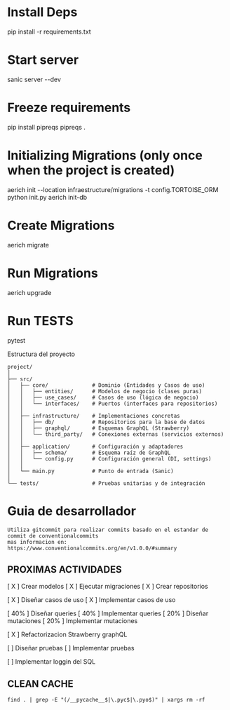 # Install Deps
  pip install -r requirements.txt

# Start server
  sanic server --dev

# Freeze requirements
  pip install pipreqs
  pipreqs .

# Initializing Migrations (only once when the project is created)
  aerich init --location infraestructure/migrations -t config.TORTOISE_ORM
  python init.py
  aerich init-db

# Create Migrations
  aerich migrate

# Run Migrations
  aerich upgrade

# Run TESTS
  pytest


Estructura del proyecto

    project/
    │
    ├── src/
    │   ├── core/              # Dominio (Entidades y Casos de uso)
    │   │   ├── entities/      # Modelos de negocio (clases puras)
    │   │   ├── use_cases/     # Casos de uso (lógica de negocio)
    │   │   └── interfaces/    # Puertos (interfaces para repositorios)
    │   │
    │   ├── infrastructure/    # Implementaciones concretas
    │   │   ├── db/            # Repositorios para la base de datos
    │   │   ├── graphql/       # Esquemas GraphQL (Strawberry)
    │   │   └── third_party/   # Conexiones externas (servicios externos)
    │   │
    │   ├── application/       # Configuración y adaptadores
    │   │   ├── schema/        # Esquema raíz de GraphQL
    │   │   └── config.py      # Configuración general (DI, settings)
    │   │
    │   └── main.py            # Punto de entrada (Sanic)
    │
    └── tests/                 # Pruebas unitarias y de integración


# Guia de desarrollador
    Utiliza gitcommit para realizar commits basado en el estandar de commit de conventionalcommits
    mas informacion en: https://www.conventionalcommits.org/en/v1.0.0/#summary

## PROXIMAS ACTIVIDADES

[ X ] Crear modelos
[ X ] Ejecutar migraciones
[ X ] Crear repositorios

[ X ] Diseñar casos de uso
[ X ] Implementar casos de uso

[ 40% ] Diseñar queries
[ 40% ] Implementar queries
[ 20% ] Diseñar mutaciones
[ 20% ] Implementar mutaciones

[ X ] Refactorizacion Strawberry graphQL

[ ] Diseñar pruebas
[ ] Implementar pruebas

[ ] Implementar loggin del SQL


## CLEAN CACHE
    find . | grep -E "(/__pycache__$|\.pyc$|\.pyo$)" | xargs rm -rf
